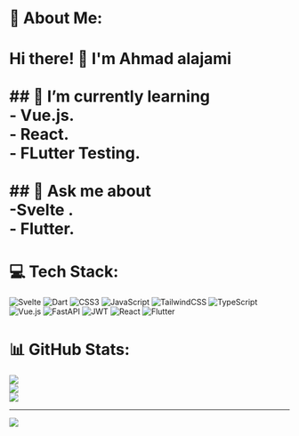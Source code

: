 # 💫 About Me:
# Hi there! 👋 I'm Ahmad alajami<br><br>## 🌱 I’m currently learning<br>- Vue.js.<br>- React.<br>- FLutter Testing.<br><br>## 💬 Ask me about<br>-Svelte .<br>- Flutter.<br>


# 💻 Tech Stack:
![Svelte](https://img.shields.io/badge/svelte-%23f1413d.svg?style=for-the-badge&logo=svelte&logoColor=white) ![Dart](https://img.shields.io/badge/dart-%230175C2.svg?style=for-the-badge&logo=dart&logoColor=white) ![CSS3](https://img.shields.io/badge/css3-%231572B6.svg?style=for-the-badge&logo=css3&logoColor=white) ![JavaScript](https://img.shields.io/badge/javascript-%23323330.svg?style=for-the-badge&logo=javascript&logoColor=%23F7DF1E) ![TailwindCSS](https://img.shields.io/badge/tailwindcss-%2338B2AC.svg?style=for-the-badge&logo=tailwind-css&logoColor=white) ![TypeScript](https://img.shields.io/badge/typescript-%23007ACC.svg?style=for-the-badge&logo=typescript&logoColor=white) ![Vue.js](https://img.shields.io/badge/vue.js-%2335495e.svg?style=for-the-badge&logo=vuedotjs&logoColor=%234FC08D) ![FastAPI](https://img.shields.io/badge/FastAPI-005571?style=for-the-badge&logo=fastapi) ![JWT](https://img.shields.io/badge/JWT-black?style=for-the-badge&logo=JSON%20web%20tokens) ![React](https://img.shields.io/badge/react-%2320232a.svg?style=for-the-badge&logo=react&logoColor=%2361DAFB) ![Flutter](https://img.shields.io/badge/Flutter-%2302569B.svg?style=for-the-badge&logo=Flutter&logoColor=white)
# 📊 GitHub Stats:
![](https://github-readme-stats.vercel.app/api?username=Ahmadajami&theme=dark&hide_border=false&include_all_commits=false&count_private=true)<br/>
![](https://github-readme-streak-stats.herokuapp.com/?user=Ahmadajami&theme=dark&hide_border=false)<br/>
![](https://github-readme-stats.vercel.app/api/top-langs/?username=Ahmadajami&theme=dark&hide_border=false&include_all_commits=false&count_private=true&layout=compact)

---
[![](https://visitcount.itsvg.in/api?id=Ahmadajami&icon=0&color=0)](https://visitcount.itsvg.in)

<!-- Proudly created with GPRM ( https://gprm.itsvg.in ) -->
